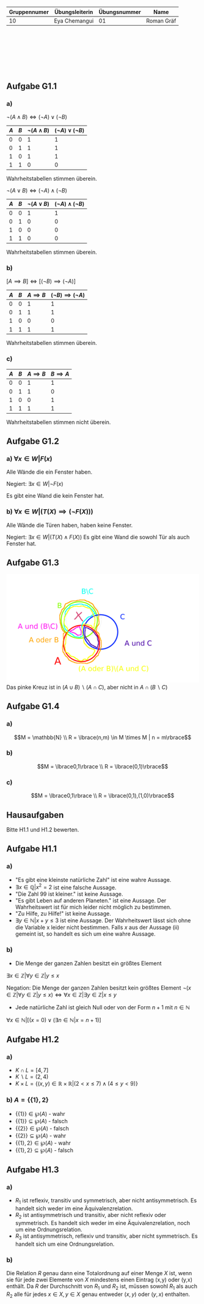 |Gruppennumer|Übungsleiterin|Übungsnummer|Name|
|---|---|---|---|
|10|Eya Chemangui|01|Roman Gräf|

<br><br><br><br><br><br>



## Aufgabe G1.1

### a)
$\neg(A\land B)\iff (\neg A) \lor (\neg B)$

|$A$|$B$|$\neg(A\land B)$|$(\neg A) \lor (\neg B)$
|---|---|---|---|
| 0 | 0 | 1 | 1 |
| 0 | 1 | 1 | 1 |
| 1 | 0 | 1 | 1 |
| 1 | 1 | 0 | 0 |
Wahrheitstabellen stimmen überein.

$\neg(A\lor B)\iff (\neg A) \land (\neg B)$

|$A$|$B$|$\neg(A\lor B)$ | $(\neg A) \land (\neg B)$|
|---|---|---|---|
| 0 | 0 | 1 | 1 |
| 0 | 1 | 0 | 0 |
| 1 | 0 | 0 | 0 |
| 1 | 1 | 0 | 0 |
Wahrheitstabellen stimmen überein.

### b)
$[A\implies B]\iff [(\neg B)\implies(\neg A)]$

|$A$|$B$ | $A \implies B$ | $(\neg B)\implies(\neg A)$ |
|---|---|---|---|
| 0 | 0 | 1 | 1 |
| 0 | 1 | 1 | 1 |
| 1 | 0 | 0 | 0 |
| 1 | 1 | 1 | 1 |
Wahrheitstabellen stimmen überein.

### c)

|$A$|$B$|$A \implies B$|$B\implies A$|
|---|---|---|---|
| 0 | 0 | 1 | 1 |
| 0 | 1 | 1 | 0 |
| 1 | 0 | 0 | 1 |
| 1 | 1 | 1 | 1 |
Wahrheitstabellen stimmen nicht überein.

## Aufgabe G1.2

### a) $\forall x \in W  | F(x)$
Alle Wände die ein Fenster haben.

Negiert:
$\exists x \in W | \neg F(x)$

Es gibt eine Wand die kein Fenster hat.

### b) $\forall x \in W | (T(X)\implies(\neg F(X)))$
Alle Wände die Türen haben, haben keine Fenster.

Negiert:
$\exists x \in W | (T(X)\land  F(X))$
Es gibt eine Wand die sowohl Tür als auch Fenster hat.

## Aufgabe G1.3
![Venn Diagram](Uebung01VennDiagram.png)
Das pinke Kreuz ist in $(A\cup B)\backslash(A\cap C)$, aber nicht in $A \cap(B\backslash C)$

## Aufgabe G1.4

### a)
$$M = \mathbb{N} \\
R = \lbrace(n,m) \in M \times M | n = m\rbrace$$

### b)
$$M = \lbrace0,1\rbrace \\
R = \lbrace(0,1)\rbrace$$

### c)
$$M = \lbrace0,1\rbrace \\
R = \lbrace(0,1),(1,0)\rbrace$$

## Hausaufgaben
Bitte H1.1 und H1.2 bewerten.


## Aufgabe H1.1
### a)

 - "Es gibt eine kleinste natürliche Zahl" ist eine wahre Aussage.
 - $\exists x \in \mathbb{Q} | x^2 = 2$ ist eine falsche Aussage.
 - "Die Zahl 99 ist kleiner." ist keine Aussage.
 - "Es gibt Leben auf anderen Planeten." ist eine Aussage. Der Wahrheitswert ist für mich leider nicht möglich zu bestimmen.
 - "Zu Hilfe, zu Hilfe!" ist keine Aussage.
 - $\exists y\in \mathbb{N} | x + y \leq 3$ ist eine Aussage. Der Wahrheitswert lässt sich ohne die Variable x leider nicht bestimmen. Falls $x$ aus der Aussage (ii) gemeint ist, so handelt es sich um eine wahre Aussage.


### b)

 - Die Menge der ganzen Zahlen besitzt ein größtes Element

$\exists x \in \mathbb{Z} | \forall y \in \mathbb{Z} | y \leq x$

Negation: Die Menge der ganzen Zahlen besitzt kein größtes Element
$\neg (x \in \mathbb{Z} | \forall y \in \mathbb{Z} | y \leq x) \iff \forall x \in \mathbb{Z} | \exists y \in \mathbb{Z} | x \leq y$

 -  Jede natürliche Zahl ist gleich Null oder von der Form $n+1$ mit $n\in\mathbb{N}$

$\forall x \in \mathbb{N} | [(x = 0) \lor(\exists n \in \mathbb{N}|x = n + 1)]$

## Aufgabe H1.2

### a)

 - $K\cap L = [4,7]$
 - $K\backslash L = (2,4)$
 - $K\times L = \lbrace(x,y)\in \mathbb{R}\times\mathbb{R}|(2<x\le 7)\land(4\le y < 9)\rbrace$

### b) $A = \lbrace\lbrace 1\rbrace,2\rbrace$

 - $\lbrace\lbrace 1\rbrace\rbrace \in \wp(A)$ - wahr
 - $\lbrace\lbrace 1\rbrace\rbrace \subseteq \wp(A)$ - falsch
 - $\lbrace\lbrace 2\rbrace\rbrace \in \wp(A)$ - falsch
 - $\lbrace\lbrace 2\rbrace\rbrace \subseteq \wp(A)$ - wahr
 - $\lbrace\lbrace 1\rbrace,2\rbrace \in \wp(A)$ - wahr
 - $\lbrace\lbrace 1\rbrace,2\rbrace \subseteq \wp(A)$ - falsch

## Aufgabe H1.3

### a)

 - $R_1$ ist reflexiv, transitiv und symmetrisch, aber nicht antisymmetrisch. Es handelt sich weder im eine Äquivalenzrelation.
 - $R_2$ ist antisymmetrisch und transitiv, aber nicht reflexiv oder symmetrisch. Es handelt sich weder im eine Äquivalenzrelation, noch um eine Ordnungsrelation.
 - $R_3$ ist antisymmetrisch, reflexiv und transitiv, aber nicht symmetrisch. Es handelt sich um eine Ordnungsrelation.


### b)

Die Relation $R$ genau dann eine Totalordnung auf einer Menge $X$ ist, wenn sie für jede zwei Elemente von $X$ mindestens einen Eintrag (x,y) oder (y,x) enthält. Da $R$ der Durchschnitt von $R_1$ und $R_2$ ist, müssen sowohl $R_1$ als auch $R_2$ alle für jedes $x\in X,y\in X$ genau entweder $(x,y)$ oder $(y,x)$ enthalten.
